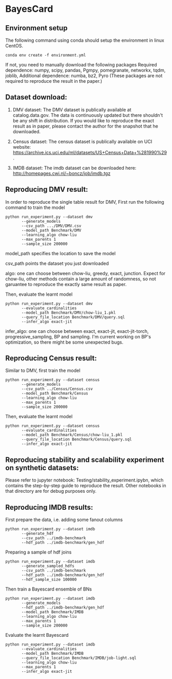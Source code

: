 # BayesCard

## Environment setup
  The following command using conda should setup the environment in linux CentOS.
  ```
  conda env create -f environment.yml
  ```
  If not, you need to manually download the following packages
  Required dependence: numpy, scipy, pandas, Pgmpy, pomegranate, networkx, tqdm, joblib, 
  Additional dependence: numba, bz2, Pyro (These packages are not required to reproduce the result in the paper.)
  
## Dataset download:
1. DMV dataset:
   The DMV dataset is publically available at catalog.data.gov. The data is continuously updated but there shouldn't be any shift in distribution. If you would
   like to reproduce the exact result as in paper, please contact the author for the snapshot that he downloaded.

2. Census dataset:
   The census dataset is publically available on UCI website: https://archive.ics.uci.edu/ml/datasets/US+Census+Data+%281990%29.

3. IMDB dataset:
   The imdb dataset can be downloaded here: http://homepages.cwi.nl/~boncz/job/imdb.tgz
   
## Reproducing DMV result:
  In order to reproduce the single table result for DMV, 
  First run the following command to train the model
  ```
  python run_experiment.py --dataset dmv
         --generate_models
         --csv_path .../DMV/DMV.csv
         --model_path Benchmark/DMV
         --learning_algo chow-liu
         --max_parents 1
         --sample_size 200000
  ```
  model_path specifies the location to save the model
  
  csv_path points the dataset you just downloaded
  
  algo: one can choose between chow-liu, greedy, exact, junction. Expect for chow-liu, other methods contain a large amount of randomness, so not garuantee to 
  reproduce the exactly same result as paper.
  
  Then, evaluate the learnt model
  ```
  python run_experiment.py --dataset dmv
         --evaluate_cardinalities
         --model_path Benchmark/DMV/chow-liu_1.pkl
         --query_file_location Benchmark/DMV/query.sql
         --infer_algo exact-jit
  ```
  infer_algo: one can choose between exact, exact-jit, exact-jit-torch, progressive_sampling, BP and sampling. I'm current working on BP's optimization, so there might be some unexpected bugs. 
  
## Reproducing Census result:
  Similar to DMV, first train the model
  ```
  python run_experiment.py --dataset census
         --generate_models
         --csv_path ../Census/Census.csv
         --model_path Benchmark/Census
         --learning_algo chow-liu
         --max_parents 1
         --sample_size 200000
  ```
  Then, evaluate the learnt model
  ```
  python run_experiment.py --dataset census
         --evaluate_cardinalities
         --model_path Benchmark/Census/chow-liu_1.pkl
         --query_file_location Benchmark/Census/query.sql
         --infer_algo exact-jit
  ```
  
## Reproducing stability and scalability experiment on synthetic datasets:
   Please refer to jupyter notebook: Testing/stability_experiment.ipybn, which contains the step-by-step guide to reproduce the result.
   Other notebooks in that directory are for debug purposes only.

## Reproducing IMDB results:
   First prepare the data, i.e. adding some fanout columns
   ```
   python run_experiment.py --dataset imdb 
          --generate_hdf 
          --csv_path ../imdb-benchmark
          --hdf_path ../imdb-benchmark/gen_hdf
   ```
   Preparing a sample of hdf joins
   ```
   python run_experiment.py --dataset imdb 
          --generate_sampled_hdfs
          --csv_path ../imdb-benchmark
          --hdf_path ../imdb-benchmark/gen_hdf
          --hdf_sample_size 100000
   ```
   Then train a Bayescard ensemble of BNs
   ```
   python run_experiment.py --dataset imdb 
          --generate_models
          --hdf_path ../imdb-benchmark/gen_hdf
          --model_path Benchmark/IMDB
          --learning_algo chow-liu
          --max_parents 1
          --sample_size 200000
   ```
   Evaluate the learnt Bayescard
   ```
   python run_experiment.py --dataset imdb 
          --evaluate_cardinalities
          --model_path Benchmark/IMDB
          --query_file_location Benchmark/IMDB/job-light.sql
          --learning_algo chow-liu
          --max_parents 1
          --infer_algo exact-jit
   ```

